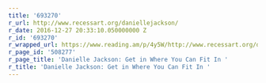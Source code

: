 ```yaml
---
title: '693270'
r_url: http://www.recessart.org/daniellejackson/
r_date: 2016-12-27 20:33:10.050000000 Z
r_id: '693270'
r_wrapped_url: https://www.reading.am/p/4y5W/http://www.recessart.org/daniellejackson/
r_page_id: '508277'
r_page_title: 'Danielle Jackson: Get in Where You Can Fit In '
r_title: 'Danielle Jackson: Get in Where You Can Fit In '
---
```


